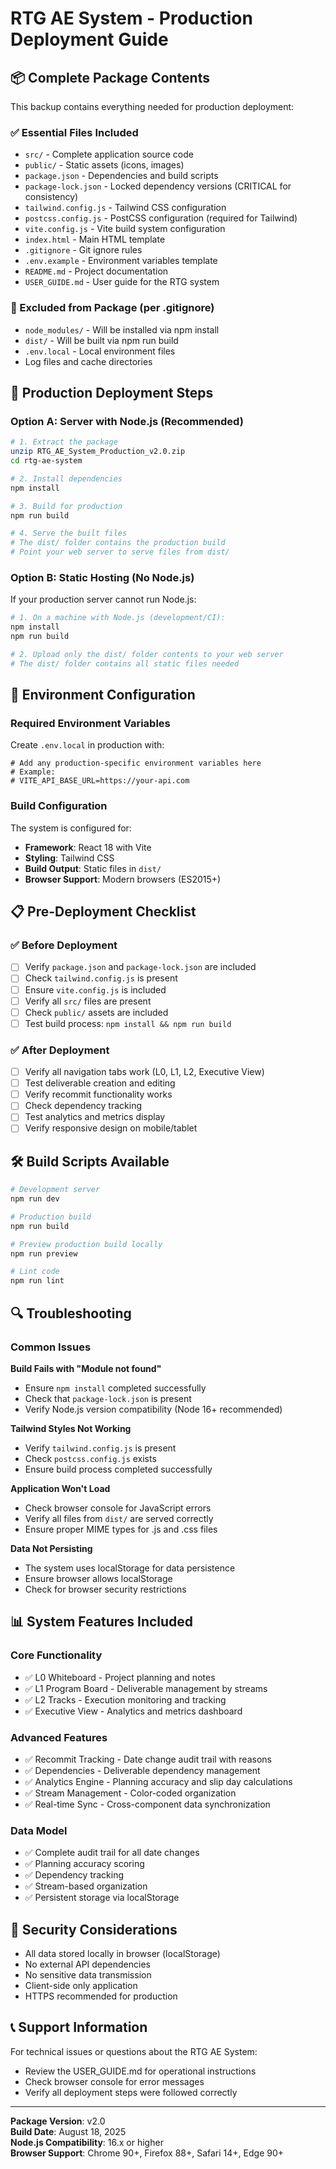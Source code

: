 # RTG AE System - Production Deployment Guide 

## 📦 Complete Package Contents

This backup contains everything needed for production deployment:

### ✅ Essential Files Included
- `src/` - Complete application source code
- `public/` - Static assets (icons, images)
- `package.json` - Dependencies and build scripts
- `package-lock.json` - Locked dependency versions (CRITICAL for consistency)
- `tailwind.config.js` - Tailwind CSS configuration
- `postcss.config.js` - PostCSS configuration (required for Tailwind)
- `vite.config.js` - Vite build system configuration
- `index.html` - Main HTML template
- `.gitignore` - Git ignore rules
- `.env.example` - Environment variables template
- `README.md` - Project documentation
- `USER_GUIDE.md` - User guide for the RTG system

### 🚫 Excluded from Package (per .gitignore)
- `node_modules/` - Will be installed via npm install
- `dist/` - Will be built via npm run build
- `.env.local` - Local environment files
- Log files and cache directories

## 🚀 Production Deployment Steps

### Option A: Server with Node.js (Recommended)
```bash
# 1. Extract the package
unzip RTG_AE_System_Production_v2.0.zip
cd rtg-ae-system

# 2. Install dependencies
npm install

# 3. Build for production
npm run build

# 4. Serve the built files
# The dist/ folder contains the production build
# Point your web server to serve files from dist/
```

### Option B: Static Hosting (No Node.js)
If your production server cannot run Node.js:

```bash
# 1. On a machine with Node.js (development/CI):
npm install
npm run build

# 2. Upload only the dist/ folder contents to your web server
# The dist/ folder contains all static files needed
```

## 🔧 Environment Configuration

### Required Environment Variables
Create `.env.local` in production with:
```
# Add any production-specific environment variables here
# Example:
# VITE_API_BASE_URL=https://your-api.com
```

### Build Configuration
The system is configured for:
- **Framework**: React 18 with Vite
- **Styling**: Tailwind CSS
- **Build Output**: Static files in `dist/`
- **Browser Support**: Modern browsers (ES2015+)

## 📋 Pre-Deployment Checklist

### ✅ Before Deployment
- [ ] Verify `package.json` and `package-lock.json` are included
- [ ] Check `tailwind.config.js` is present
- [ ] Ensure `vite.config.js` is included
- [ ] Verify all `src/` files are present
- [ ] Check `public/` assets are included
- [ ] Test build process: `npm install && npm run build`

### ✅ After Deployment
- [ ] Verify all navigation tabs work (L0, L1, L2, Executive View)
- [ ] Test deliverable creation and editing
- [ ] Verify recommit functionality works
- [ ] Check dependency tracking
- [ ] Test analytics and metrics display
- [ ] Verify responsive design on mobile/tablet

## 🛠 Build Scripts Available

```bash
# Development server
npm run dev

# Production build
npm run build

# Preview production build locally
npm run preview

# Lint code
npm run lint
```

## 🔍 Troubleshooting

### Common Issues

**Build Fails with "Module not found"**
- Ensure `npm install` completed successfully
- Check that `package-lock.json` is present
- Verify Node.js version compatibility (Node 16+ recommended)

**Tailwind Styles Not Working**
- Verify `tailwind.config.js` is present
- Check `postcss.config.js` exists
- Ensure build process completed successfully

**Application Won't Load**
- Check browser console for JavaScript errors
- Verify all files from `dist/` are served correctly
- Ensure proper MIME types for .js and .css files

**Data Not Persisting**
- The system uses localStorage for data persistence
- Ensure browser allows localStorage
- Check for browser security restrictions

## 📊 System Features Included

### Core Functionality
- ✅ L0 Whiteboard - Project planning and notes
- ✅ L1 Program Board - Deliverable management by streams
- ✅ L2 Tracks - Execution monitoring and tracking
- ✅ Executive View - Analytics and metrics dashboard

### Advanced Features
- ✅ Recommit Tracking - Date change audit trail with reasons
- ✅ Dependencies - Deliverable dependency management
- ✅ Analytics Engine - Planning accuracy and slip day calculations
- ✅ Stream Management - Color-coded organization
- ✅ Real-time Sync - Cross-component data synchronization

### Data Model
- ✅ Complete audit trail for all date changes
- ✅ Planning accuracy scoring
- ✅ Dependency tracking
- ✅ Stream-based organization
- ✅ Persistent storage via localStorage

## 🔐 Security Considerations

- All data stored locally in browser (localStorage)
- No external API dependencies
- No sensitive data transmission
- Client-side only application
- HTTPS recommended for production

## 📞 Support Information

For technical issues or questions about the RTG AE System:
- Review the USER_GUIDE.md for operational instructions
- Check browser console for error messages
- Verify all deployment steps were followed correctly

---

**Package Version**: v2.0  
**Build Date**: August 18, 2025  
**Node.js Compatibility**: 16.x or higher  
**Browser Support**: Chrome 90+, Firefox 88+, Safari 14+, Edge 90+

